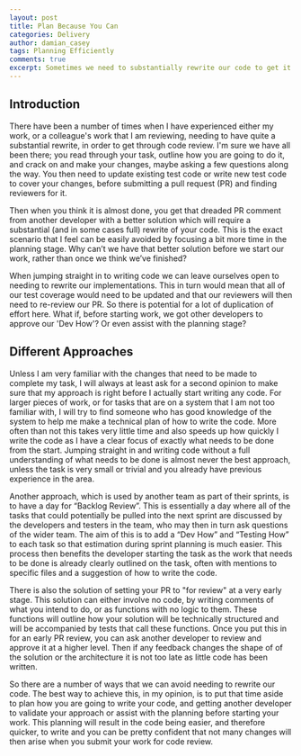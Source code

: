 ```yaml
---
layout: post
title: Plan Because You Can
categories: Delivery
author: damian_casey
tags: Planning Efficiently  
comments: true
excerpt: Sometimes we need to substantially rewrite our code to get it through code review, but why do we only know that it needs to be rewritten once we think we have finished? What would be a better approach to use from the start when writing our code?
---
```

## Introduction
There have been a number of times when I have experienced either my work, or a colleague's work that I am reviewing, needing to have quite a substantial rewrite, in order to get through code review. I'm sure we have all been there; you read through your task, outline how you are going to do it, and crack on and make your changes, maybe asking a few questions along the way. You then need to update existing test code or write new test code to cover your changes, before submitting a pull request (PR) and finding reviewers for it.

Then when you think it is almost done, you get that dreaded PR comment from another developer with a better solution which will require a substantial (and in some cases full) rewrite of your code. This is the exact scenario that I feel can be easily avoided by focusing a bit more time in the planning stage. Why can’t we have that better solution before we start our work, rather than once we think we’ve finished?

When jumping straight in to writing code we can leave ourselves open to needing to rewrite our implementations. This in turn would mean that all of our test coverage would need to be updated and that our reviewers will then need to re-review our PR. So there is potential for a lot of duplication of effort here. What if, before starting work, we got other developers to approve our 'Dev How'? Or even assist with the planning stage?

## Different Approaches
Unless I am very familiar with the changes that need to be made to complete my task, I will always at least ask for a second opinion to make sure that my approach is right before I actually start writing any code. For larger pieces of work, or for tasks that are on a system that I am not too familiar with, I will try to find someone who has good knowledge of the system to help me make a technical plan of how to write the code. More often than not this takes very little time and also speeds up how quickly I write the code as I have a clear focus of exactly what needs to be done from the start. Jumping straight in and writing code without a full understanding of what needs to be done is almost never the best approach, unless the task is very small or trivial and you already have previous experience in the area.

Another approach, which is used by another team as part of their sprints, is to have a day for “Backlog Review”. This is essentially a day where all of the tasks that could potentially be pulled into the next sprint are discussed by the developers and testers in the team, who may then in turn ask questions of the wider team. The aim of this is to add a “Dev How” and “Testing How” to each task so that estimation during sprint planning is much easier. This process then benefits the developer starting the task as the work that needs to be done is already clearly outlined on the task, often with mentions to specific files and a suggestion of how to write the code.

There is also the solution of setting your PR to "for review" at a very early stage. This solution can either involve no code, by writing comments of what you intend to do, or as functions with no logic to them. These functions will outline how your solution will be technically structured and will be accompanied by tests that call these functions. Once you put this in for an early PR review, you can ask another developer to review and approve it at a higher level. Then if any feedback changes the shape of of the solution or the architecture it is not too late as little code has been written. 

So there are a number of ways that we can avoid needing to rewrite our code. The best way to achieve this, in my opinion, is to put that time aside to plan how you are going to write your code, and getting another developer to validate your approach or assist with the planning before starting your work. This planning will result in the code being easier, and therefore quicker, to write and you can be pretty confident that not many changes will then arise when you submit your work for code review.
